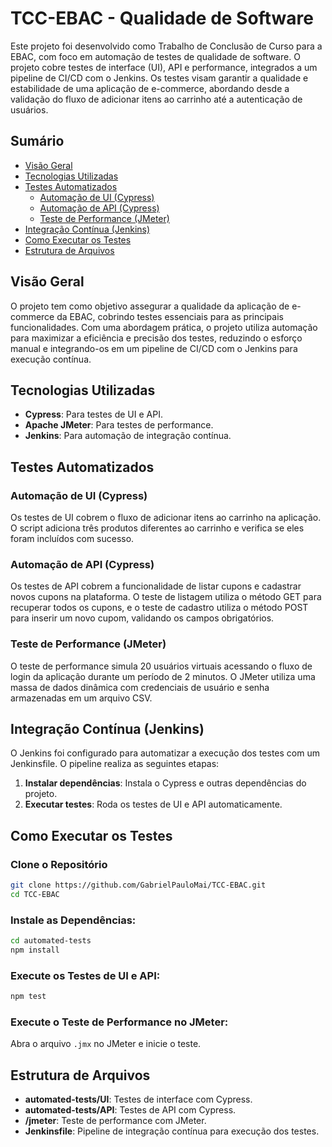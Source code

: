 # TCC-EBAC - Qualidade de Software

Este projeto foi desenvolvido como Trabalho de Conclusão de Curso para a EBAC, com foco em automação de testes de qualidade de software. O projeto cobre testes de interface (UI), API e performance, integrados a um pipeline de CI/CD com o Jenkins. Os testes visam garantir a qualidade e estabilidade de uma aplicação de e-commerce, abordando desde a validação do fluxo de adicionar itens ao carrinho até a autenticação de usuários.

## Sumário
- [Visão Geral](#visão-geral)
- [Tecnologias Utilizadas](#tecnologias-utilizadas)
- [Testes Automatizados](#testes-automatizados)
  - [Automação de UI (Cypress)](#automação-de-ui-cypress)
  - [Automação de API (Cypress)](#automação-de-api-cypress)
  - [Teste de Performance (JMeter)](#teste-de-performance-jmeter)
- [Integração Contínua (Jenkins)](#integração-contínua-jenkins)
- [Como Executar os Testes](#como-executar-os-testes)
- [Estrutura de Arquivos](#estrutura-de-arquivos)

## Visão Geral
O projeto tem como objetivo assegurar a qualidade da aplicação de e-commerce da EBAC, cobrindo testes essenciais para as principais funcionalidades. Com uma abordagem prática, o projeto utiliza automação para maximizar a eficiência e precisão dos testes, reduzindo o esforço manual e integrando-os em um pipeline de CI/CD com o Jenkins para execução contínua.

## Tecnologias Utilizadas
- **Cypress**: Para testes de UI e API.
- **Apache JMeter**: Para testes de performance.
- **Jenkins**: Para automação de integração contínua.

## Testes Automatizados
### Automação de UI (Cypress)
Os testes de UI cobrem o fluxo de adicionar itens ao carrinho na aplicação. O script adiciona três produtos diferentes ao carrinho e verifica se eles foram incluídos com sucesso.

### Automação de API (Cypress)
Os testes de API cobrem a funcionalidade de listar cupons e cadastrar novos cupons na plataforma. O teste de listagem utiliza o método GET para recuperar todos os cupons, e o teste de cadastro utiliza o método POST para inserir um novo cupom, validando os campos obrigatórios.

### Teste de Performance (JMeter)
O teste de performance simula 20 usuários virtuais acessando o fluxo de login da aplicação durante um período de 2 minutos. O JMeter utiliza uma massa de dados dinâmica com credenciais de usuário e senha armazenadas em um arquivo CSV.

## Integração Contínua (Jenkins)
O Jenkins foi configurado para automatizar a execução dos testes com um Jenkinsfile. O pipeline realiza as seguintes etapas:

1. **Instalar dependências**: Instala o Cypress e outras dependências do projeto.
2. **Executar testes**: Roda os testes de UI e API automaticamente.

## Como Executar os Testes
### Clone o Repositório
```bash
git clone https://github.com/GabrielPauloMai/TCC-EBAC.git
cd TCC-EBAC
```

### Instale as Dependências:
```bash
cd automated-tests
npm install
```

### Execute os Testes de UI e API:
  ```bash
  npm test
  ```

### Execute o Teste de Performance no JMeter:
Abra o arquivo `.jmx` no JMeter e inicie o teste.

## Estrutura de Arquivos
- **automated-tests/UI**: Testes de interface com Cypress.
- **automated-tests/API**: Testes de API com Cypress.
- **/jmeter**: Teste de performance com JMeter.
- **Jenkinsfile**: Pipeline de integração contínua para execução dos testes.

